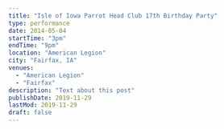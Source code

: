 ```yaml
---
title: "Isle of Iowa Parrot Head Club 17th Birthday Party"
type: performance
date: 2014-05-04
startTime: "3pm"
endTime: "9pm"
location: "American Legion"
city: "Fairfax, IA"
venues:
  - "American Legion"
  - "Fairfax"
description: "Text about this post"
publishDate: 2019-11-29
lastMod: 2019-11-29
draft: false
---
```

